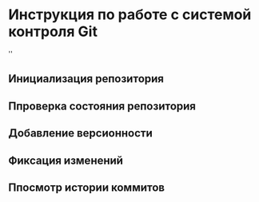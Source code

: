 # **Инструкция по работе с системой контроля Git**
''
## Инициализация репозитория

## Ппроверка состояния репозитория

## Добавление версионности

## Фиксация изменений

## Ппосмотр истории коммитов